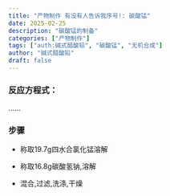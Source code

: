 ```yaml
---
title: "产物制作 有没有人告诉我序号!: 碳酸锰"
date: 2025-02-25
description: "碳酸锰的制备"
categories: ["产物制作"]
tags: ["auth:碱式醋酸铅", "碳酸锰", "无机合成"]
author: "碱式醋酸铅"
draft: false
---
```


### 反应方程式：

......

### 步骤

- 称取19.7g四水合氯化锰溶解

- 称取16.8g碳酸氢钠,溶解

- 混合,过滤,洗涤,干燥

<!--
支持 Markdown 格式：
- 使用 # 表示标题
- 使用 ** ** 表示粗体
- 使用 * * 表示斜体
- 使用  表示代码块
- 使用 $ $ 表示公式
- 更多格式请参考：https://www.markdownguide.org/basic-syntax/

markdown每段间应该空一行，如：

✅正确示例：

## 标题

第一行

第二行

❌错误示例：

## 标题
第一行
第二行

-->
